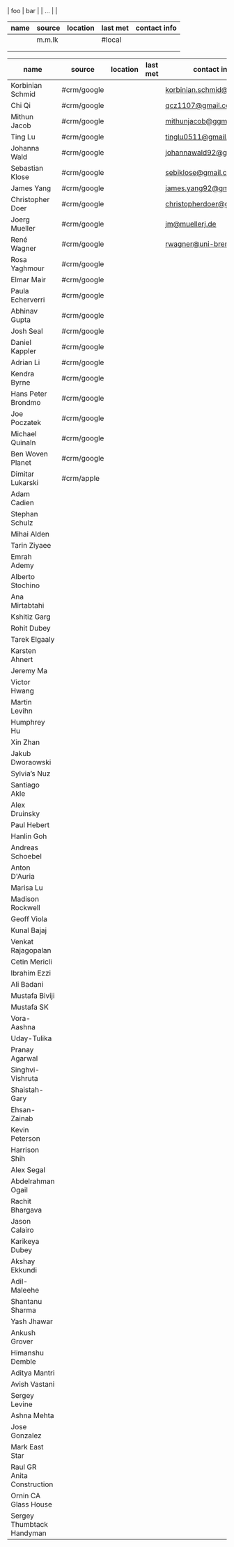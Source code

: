 


| foo | bar |
| ... | |




| name | source | location | last met | contact info |
| ---- | ------ | -------- | -------- | ------------ |
|      | m.m.lk |          | #local   |              |
|      |        |          |          |              |
|      |        |          |          |              |

| name                       | source          | location | last met | contact info               |
| -------------------------- | --------------- | -------- | -------- | -------------------------- |
| Korbinian Schmid           | #crm/google     |          |          | korbinian.schmid@gmail.com |
| Chi Qi                     | #crm/google<br> |          |          | qcz1107@gmail.com          |
| Mithun Jacob               | #crm/google     |          |          | mithunjacob@ggmail.com     |
| Ting Lu                    | #crm/google<br> |          |          | tinglu0511@gmail.com       |
| Johanna Wald               | #crm/google<br> |          |          | johannawald92@gmail.com    |
| Sebastian Klose            | #crm/google     |          |          | sebiklose@gmail.com        |
| James Yang                 | #crm/google<br> |          |          | james.yang92@gmail.com     |
| Christopher Doer           | #crm/google<br> |          |          | christopherdoer@gmail.com  |
| Joerg Mueller              | #crm/google     |          |          | jm@muellerj.de             |
| René Wagner                | #crm/google<br> |          |          | rwagner@uni-bremen.de      |
| Rosa Yaghmour              | #crm/google<br> |          |          |                            |
| Elmar Mair                 | #crm/google     |          |          |                            |
| Paula Echerverri           | #crm/google<br> |          |          |                            |
| Abhinav Gupta              | #crm/google<br> |          |          |                            |
| Josh Seal                  | #crm/google     |          |          |                            |
| Daniel Kappler             | #crm/google<br> |          |          |                            |
| Adrian Li                  | #crm/google<br> |          |          |                            |
| Kendra Byrne               | #crm/google     |          |          |                            |
| Hans Peter Brondmo         | #crm/google<br> |          |          |                            |
| Joe Poczatek               | #crm/google<br> |          |          |                            |
| Michael Quinaln            | #crm/google     |          |          |                            |
| Ben Woven Planet           | #crm/google<br> |          |          |                            |
| Dimitar Lukarski           | #crm/apple<br>  |          |          |                            |
| Adam Cadien                |                 |          |          |                            |
| Stephan Schulz             |                 |          |          |                            |
| Mihai Alden                |                 |          |          |                            |
| Tarin Ziyaee               |                 |          |          |                            |
| Emrah Ademy                |                 |          |          |                            |
| Alberto Stochino           |                 |          |          |                            |
| Ana Mirtabtahi             |                 |          |          |                            |
| Kshitiz Garg               |                 |          |          |                            |
| Rohit Dubey                |                 |          |          |                            |
| Tarek Elgaaly              |                 |          |          |                            |
| Karsten Ahnert             |                 |          |          |                            |
| Jeremy Ma                  |                 |          |          |                            |
| Victor Hwang               |                 |          |          |                            |
| Martin Levihn              |                 |          |          |                            |
| Humphrey Hu                |                 |          |          |                            |
| Xin Zhan                   |                 |          |          |                            |
| Jakub Dworaowski           |                 |          |          |                            |
| Sylvia’s Nuz               |                 |          |          |                            |
| Santiago Akle              |                 |          |          |                            |
| Alex Druinsky              |                 |          |          |                            |
| Paul Hebert                |                 |          |          |                            |
| Hanlin Goh                 |                 |          |          |                            |
| Andreas Schoebel           |                 |          |          |                            |
| Anton D'Auria              |                 |          |          |                            |
| Marisa Lu                  |                 |          |          |                            |
| Madison Rockwell           |                 |          |          |                            |
| Geoff Viola                |                 |          |          |                            |
| Kunal Bajaj                |                 |          |          |                            |
| Venkat Rajagopalan         |                 |          |          |                            |
| Cetin Mericli              |                 |          |          |                            |
| Ibrahim Ezzi               |                 |          |          |                            |
| Ali Badani                 |                 |          |          |                            |
| Mustafa Biviji             |                 |          |          |                            |
| Mustafa SK                 |                 |          |          |                            |
| Vora-Aashna                |                 |          |          |                            |
| Uday-Tulika                |                 |          |          |                            |
| Pranay Agarwal             |                 |          |          |                            |
| Singhvi-Vishruta           |                 |          |          |                            |
| Shaistah-Gary              |                 |          |          |                            |
| Ehsan-Zainab               |                 |          |          |                            |
| Kevin Peterson             |                 |          |          |                            |
| Harrison Shih              |                 |          |          |                            |
| Alex Segal                 |                 |          |          |                            |
| Abdelrahman Ogail          |                 |          |          |                            |
| Rachit Bhargava            |                 |          |          |                            |
| Jason Calairo              |                 |          |          |                            |
| Karikeya Dubey             |                 |          |          |                            |
| Akshay Ekkundi             |                 |          |          |                            |
| Adil-Maleehe               |                 |          |          |                            |
| Shantanu Sharma            |                 |          |          |                            |
| Yash Jhawar                |                 |          |          |                            |
| Ankush Grover              |                 |          |          |                            |
| Himanshu Demble            |                 |          |          |                            |
| Aditya Mantri              |                 |          |          |                            |
| Avish Vastani              |                 |          |          |                            |
| Sergey Levine              |                 |          |          |                            |
| Ashna Mehta                |                 |          |          |                            |
| Jose Gonzalez              |                 |          |          |                            |
| Mark East Star             |                 |          |          |                            |
| Raul GR Anita Construction |                 |          |          |                            |
| Ornin CA Glass House       |                 |          |          |                            |
| Sergey Thumbtack Handyman  |                 |          |          |                            |
